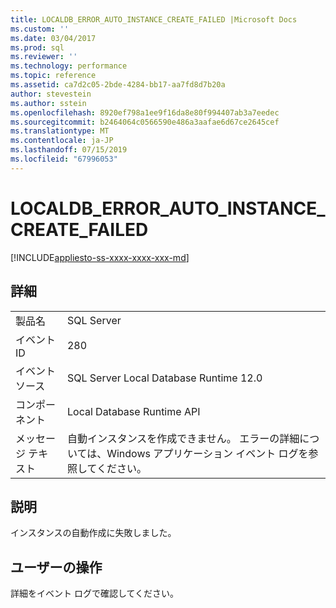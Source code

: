 ```yaml
---
title: LOCALDB_ERROR_AUTO_INSTANCE_CREATE_FAILED |Microsoft Docs
ms.custom: ''
ms.date: 03/04/2017
ms.prod: sql
ms.reviewer: ''
ms.technology: performance
ms.topic: reference
ms.assetid: ca7d2c05-2bde-4284-bb17-aa7fd8d7b20a
author: stevestein
ms.author: sstein
ms.openlocfilehash: 8920ef798a1ee9f16da8e80f994407ab3a7eedec
ms.sourcegitcommit: b2464064c0566590e486a3aafae6d67ce2645cef
ms.translationtype: MT
ms.contentlocale: ja-JP
ms.lasthandoff: 07/15/2019
ms.locfileid: "67996053"
---
```

# <a name="localdberrorautoinstancecreatefailed"></a>LOCALDB_ERROR_AUTO_INSTANCE_CREATE_FAILED
[!INCLUDE[appliesto-ss-xxxx-xxxx-xxx-md](../../includes/appliesto-ss-xxxx-xxxx-xxx-md.md)]
    
## <a name="details"></a>詳細  
  
|||  
|-|-|  
|製品名|SQL Server|  
|イベント ID|280|  
|イベント ソース|SQL Server Local Database Runtime 12.0|  
|コンポーネント|Local Database Runtime API|  
|メッセージ テキスト|自動インスタンスを作成できません。 エラーの詳細については、Windows アプリケーション イベント ログを参照してください。|  
  
## <a name="explanation"></a>説明  
 インスタンスの自動作成に失敗しました。  
  
## <a name="user-action"></a>ユーザーの操作  
 詳細をイベント ログで確認してください。  
  
  
